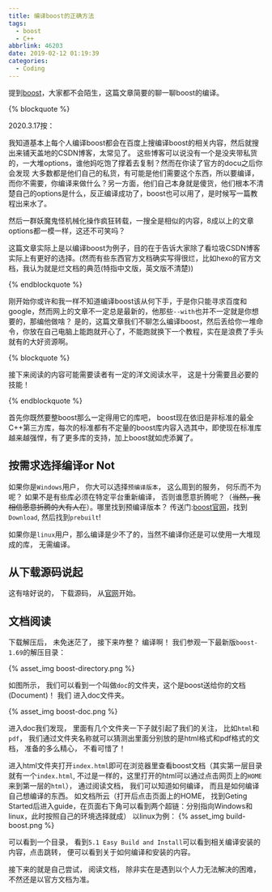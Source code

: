 ```yaml
---
title: 编译boost的正确方法
tags:
  - boost
  - C++
abbrlink: 46203
date: 2019-02-12 01:19:39
categories:
  - Coding
---
```


提到[boost](https://www.boost.org)，大家都不会陌生，这篇文章简要的聊一聊boost的编译。

{% blockquote %}

2020.3.17按：

我知道基本上每个人编译boost都会在百度上搜编译boost的相关内容，然后就搜出来铺天盖地的CSDN博客，太常见了。
这些博客可以说没有一个是没夹带私货的，一大堆options，谁他妈吃饱了撑着去复制？然而在你读了官方的docu之后你会发现
大多数都是他们自己的私货，有可能是他们需要这个东西，所以要编译，而你不需要，你编译来做什么？另一方面，他们自己本身就是傻货，他们根本不清楚自己的options是什么，反正编译成功了，boost也可以用了，是时候写一篇教程出来水了。

然后一群妖魔鬼怪机械化操作疯狂转载，一搜全是相似的内容，8成以上的文章options都一模一样，这还不可笑吗？

这篇文章实际上是以编译boost为例子，目的在于告诉大家除了看垃圾CSDN博客实际上有更好的选择。(然而有些东西官方文档确实写得很烂，比如hexo的官方文档，我认为就是烂文档的典范(特指中文版，英文版不清楚))

{% endblockquote %}



刚开始你或许和我一样不知道编译boost该从何下手，于是你只能寻求百度和google，然而网上的文章不一定总是最新的，他那些`--with`也并不一定就是你想要的，那编他做啥？ 是的，这篇文章我们不聊怎么编译boost，然后丢给你一堆命令，你放在自己电脑上能跑就开心了，不能跑就换下一个教程，实在是浪费了手头就有的大好资源啊。

{% blockquote %}

接下来阅读的内容可能需要读者有一定的洋文阅读水平， 这是十分需要且必要的技能！

{% endblockquote %}

首先你既然要整boost那么一定得用它的库吧， boost现在依旧是非标准的最全C++第三方库，每次的标准都有不定量的boost库内容入选其中，即使现在标准库越来越强悍，有了更多库的支持，加上boost就如虎添翼了。



## 按需求选择编译or Not

如果你是`Windows`用户， 你大可以选择`预编译版本`， 这么周到的服务， 何乐而不为呢？ 如果不是有些库必须在特定平台重新编译， 否则谁愿意折腾呢？（~~当然，我相信愿意折腾的大有人在~~）。哪里找到预编译版本？ 传送门:[boost官网](https://www.boost.org)，找到`Download`, 然后找到`prebuilt`!

如果你是`linux`用户，那么编译是少不了的，当然不编译你还是可以使用一大堆现成的库， 无需编译。

## 从下载源码说起

这有啥好说的， 下载源码， 从[官网](https://www.boost.org)开始。

## 文档阅读

下载解压后， 未免迷茫了， 接下来咋整？ 编译啊！ 我们参观一下最新版`boost-1.69`的解压目录：

{% asset_img boost-directory.png %}

如图所示， 我们可以看到一个叫做`doc`的文件夹，这个是boost送给你的文档(Document)！ 我们
进入doc文件夹。

{% asset_img boost-doc.png %}

进入doc我们发现， 里面有几个文件夹一下子就引起了我们的关注， 比如`html`和`pdf`， 我们通过文件夹名称就可以猜测出里面分别放的是html格式和pdf格式的文档， 准备的多么精心， 不看可惜了！

进入html文件夹打开`index.html`即可在浏览器里查看boost文档（其实第一层目录就有一个`index.html`, 不过是一样的，这里打开的html可以通过点击网页上的`HOME`来到第一层的`html`）， 通过阅读文档， 我们可以知道如何编译， 而且是如何编译自己想编译的东西。 如文档所云（打开后点击页面上的HOME， 找到Geting Started后进入guide，在页面右下角可以看到两个超链：分别指向Windows和linux，此时按照自己的环境选择就成）
以linux为例：
{% asset_img build-boost.png %}

可以看到一个目录， 看到`5.1 Easy Build and Install`可以看到相关编译安装的内容，点击跳转， 便可以看到关于如何编译和安装的内容。

接下来的就是自己尝试， 阅读文档， 除非实在是遇到以个人力无法解决的困难， 不然还是以官方文档为准。






